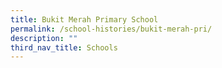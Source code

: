 ```yaml
---
title: Bukit Merah Primary School
permalink: /school-histories/bukit-merah-pri/
description: ""
third_nav_title: Schools
---
```



